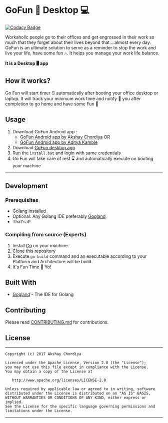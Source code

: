 # GoFun :tada: Desktop :computer:

[![Codacy Badge](https://api.codacy.com/project/badge/Grade/9801bf103318447eadf88f04ea658c39)](https://www.codacy.com/app/AkshayChordiya/gofun-desktop?utm_source=github.com&utm_medium=referral&utm_content=AkshayChordiya/gofun-desktop&utm_campaign=badger)

Workaholic people go to their offices and get engrossed in their work so much that they forget about their lives beyond that….almost every day.
GoFun is an ultimate solution to serve as a reminder to stop the work and live your life, have some fun :notes:. It helps you manage your work life balance.

**It is a Desktop 🖥️ app** 

## How it works?
Go Fun will start timer :alarm_clock: automatically after booting your office desktop or laptop. It will track your minimum work time and notify :mega: you after completion to go home and have some Fun :tada:

## Usage

1. Download GoFun Android app :
    - [GoFun Android app by Akshay Chordiya](https://github.com/AkshayChordiya/gofun-android)
    OR
    - [GoFun Android app by Aditya Kamble](https://github.com/adityakamble49/gofun-app)
2. Download [GoFun desktop app](https://github.com/AkshayChordiya/gofun-desktop/archive/v1.2.zip)
3. Run the `install.bat` and login with same credentials
4. Go Fun will take care of rest :hourglass: and automatically execute on booting your machine

--------------------

## Development

### Prerequisites

- Golang installed
- Optional: Any Golang IDE preferably [Gogland](https://www.jetbrains.com/go/)
- That's it!

### Compiling from source (Experts)

1. Install [Go](https://golang.org/doc/install) on your machine. 
2. Clone this repository
3. Execute `go build` command and an executable according to your Platform and Architecture will be build.
4. It's Fun Time :tada:  Yo!


## Built With

* [Gogland](https://www.jetbrains.com/go/) - The IDE for Golang


## Contributing

Please read [CONTRIBUTING.md](CONTRIBUTING.md) for contributions.

## License
-------

    Copyright (c) 2017 Akshay Chordiya

    Licensed under the Apache License, Version 2.0 (the "License");
    you may not use this file except in compliance with the License.
    You may obtain a copy of the License at

       http://www.apache.org/licenses/LICENSE-2.0

    Unless required by applicable law or agreed to in writing, software
    distributed under the License is distributed on an "AS IS" BASIS,
    WITHOUT WARRANTIES OR CONDITIONS OF ANY KIND, either express or implied.
    See the License for the specific language governing permissions and
    limitations under the License.


---
